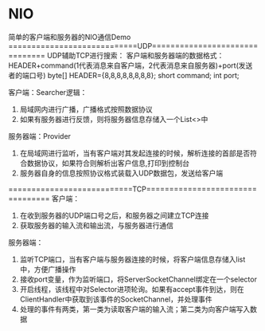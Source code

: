 # NIO
简单的客户端和服务器的NIO通信Demo
============================UDP===============================
UDP辅助TCP进行搜索：
客户端和服务器端的数据格式：HEADER+command(1代表消息来自客户端，2代表消息来自服务器)+port(发送者的端口号)
byte[] HEADER={8,8,8,8,8,8,8,8};
short command;
int port;

客户端：Searcher逻辑：
1. 局域网内进行广播，广播格式按照数据协议
2. 如果有服务器进行反馈，则将服务器信息存储入一个List<>中

服务器端：Provider
1. 在局域网进行监听，当有客户端对其发起连接的时候，解析连接的首部是否符合数据协议，如果符合则解析出客户信息,打印到控制台
2. 服务器自身的信息按照协议格式装载入UDP数据包，发送给客户端

===========================TCP=================================
客户端：
1. 在收到服务器的UDP端口号之后，和服务器之间建立TCP连接
2. 获取服务器的输入流和输出流，与服务器进行通信

服务器端：
1. 监听TCP端口，当有客户端与服务器连接的时候，将客户端信息存储入list中，方便广播操作
2. 接收port变量，作为监听端口，将ServerSocketChannel绑定在一个selector
3. 开启线程，该线程中对Selector进项轮询。如果有accept事件到达，则在ClientHandler中获取到该事件的SocketChannel，并处理事件
4. 处理的事件有两类，第一类为读取客户端的输入流；第二类为向客户端写入数据
